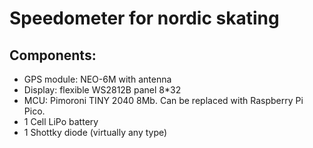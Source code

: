 Speedometer for nordic skating
====

Components: 
---
 * GPS module: NEO-6M with antenna
 * Display: flexible WS2812B panel 8*32
 * MCU: Pimoroni TINY 2040 8Mb. Can be replaced with Raspberry Pi Pico.
 * 1 Cell LiPo battery
 * 1 Shottky diode (virtually any type)